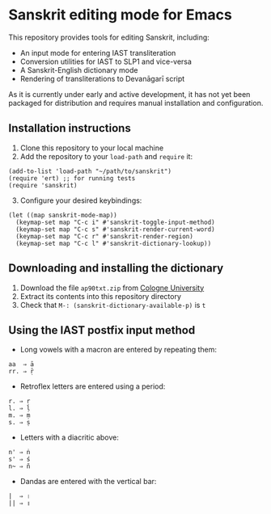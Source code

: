 # Sanskrit editing mode for Emacs

This repository provides tools for editing Sanskrit, including:
- An input mode for entering IAST transliteration
- Conversion utilities for IAST to SLP1 and vice-versa
- A Sanskrit-English dictionary mode
- Rendering of transliterations to Devanāgarī script

As it is currently under early and active development, it has not yet
been packaged for distribution and requires manual installation and
configuration.

## Installation instructions

1. Clone this repository to your local machine
2. Add the repository to your `load-path` and `require` it:
```
(add-to-list 'load-path "~/path/to/sanskrit")
(require 'ert) ;; for running tests
(require 'sanskrit)
```
3. Configure your desired keybindings:
```
(let ((map sanskrit-mode-map))
  (keymap-set map "C-c i" #'sanskrit-toggle-input-method)
  (keymap-set map "C-c s" #'sanskrit-render-current-word)
  (keymap-set map "C-c r" #'sanskrit-render-region)
  (keymap-set map "C-c l" #'sanskrit-dictionary-lookup))
```

## Downloading and installing the dictionary
1. Download the file `ap90txt.zip` from [Cologne University](https://www.sanskrit-lexicon.uni-koeln.de/scans/AP90Scan/2020/web/webtc/download.html)
2. Extract its contents into this repository directory
3. Check that `M-: (sanskrit-dictionary-available-p)` is `t`

## Using the IAST postfix input method
- Long vowels with a macron are entered by repeating them:
```
aa  ⇒ ā
rr. ⇒ ṝ
```
- Retroflex letters are entered using a period:
```
r. ⇒ ṛ
l. ⇒ ḷ
m. ⇒ ṃ
s. ⇒ ṣ
```
- Letters with a diacritic above:
```
n' ⇒ ṅ
s' ⇒ ś
n~ ⇒ ñ
```
- Dandas are entered with the vertical bar:
```
|  ⇒ ।
|| ⇒ ॥
```
